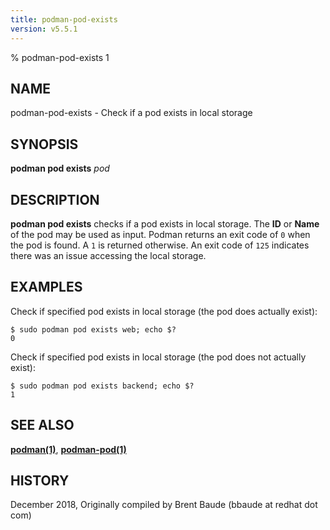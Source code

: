 ```yaml
---
title: podman-pod-exists
version: v5.5.1
---
```


% podman-pod-exists 1

## NAME
podman-pod-exists - Check if a pod exists in local storage

## SYNOPSIS
**podman pod exists** *pod*

## DESCRIPTION
**podman pod exists** checks if a pod exists in local storage. The **ID** or **Name**
of the pod may be used as input.  Podman returns an exit code
of `0` when the pod is found.  A `1` is returned otherwise. An exit code of `125` indicates there
was an issue accessing the local storage.

## EXAMPLES

Check if specified pod exists in local storage (the pod does actually exist):
```
$ sudo podman pod exists web; echo $?
0
```

Check if specified pod exists in local storage (the pod does not actually exist):
```
$ sudo podman pod exists backend; echo $?
1
```

## SEE ALSO
**[podman(1)](podman.1.md)**, **[podman-pod(1)](podman-pod.1.md)**

## HISTORY
December 2018, Originally compiled by Brent Baude (bbaude at redhat dot com)
